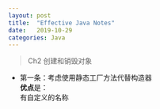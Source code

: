 ```yaml
---
layout: post
title:  "Effective Java Notes"
date:   2019-10-29
categories: Java
---
```


> Ch2 创建和销毁对象  

- 第一条：考虑使用静态工厂方法代替构造器  
**优点**是：   
有自定义的名称
